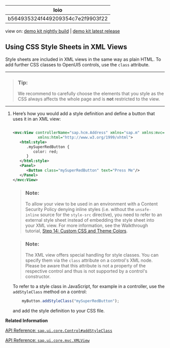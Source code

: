 <!-- loiob564935324f449209354c7e2f9903f22 -->

| loio |
| -----|
| b564935324f449209354c7e2f9903f22 |

<div id="loio">

view on: [demo kit nightly build](https://openui5nightly.hana.ondemand.com/#/topic/b564935324f449209354c7e2f9903f22) | [demo kit latest release](https://openui5.hana.ondemand.com/#/topic/b564935324f449209354c7e2f9903f22)</div>

## Using CSS Style Sheets in XML Views

Style sheets are included in XML views in the same way as plain HTML. To add further CSS classes to OpenUI5 controls, use the `class` attribute.

***

> ### Tip:  
> We recommend to carefully choose the elements that you style as the CSS always affects the whole page and is **not** restricted to the view.

***

1.  Here’s how you would add a style definition and define a button that uses it in an XML view:

    ```xml
    
    <mvc:View controllerName="sap.hcm.Address" xmlns="sap.m" xmlns:mvc="sap.ui.core.mvc"
               xmlns:html="http://www.w3.org/1999/xhtml">
       <html:style>
          .mySuperRedButton {
             color: red;
          }
       </html:style>
       <Panel>
          <Button class="mySuperRedButton" text="Press Me"/>
       </Panel>
    </mvc:View>
    ```

    > ### Note:  
    > To allow your view to be used in an environment with a Content Security Policy denying inline styles \(i.e. without the `unsafe-inline` source for the `style-src` directive\), you need to refer to an external style sheet instead of embedding the style sheet into your XML view. For more information, see the Walkthrough tutorial, [Step 14: Custom CSS and Theme Colors](Step_14_Custom_CSS_and_Theme_Colors_723f4b2.md).

    > ### Note:  
    > The XML view offers special handling for style classes. You can specify them via the `class` attribute on a control's XML node. Please be aware that this attribute is not a property of the respective control and thus is not supported by a control's constructor.

    To refer to a style class in JavaScript, for example in a controller, use the `addStyleClass` method on a control:

    ```js
        myButton.addStyleClass("mySuperRedButton");
    ```

    and add the style definition to your CSS file.


**Related Information**  


[API Reference: `sap.ui.core.Control#addStyleClass`](https://openui5.hana.ondemand.com/#/api/sap.ui.core.Control%23methods/addStyleClass)

[API Reference: `sap.ui.core.mvc.XMLView`](https://openui5.hana.ondemand.com/#/api/sap.ui.core.mvc.XMLView)

